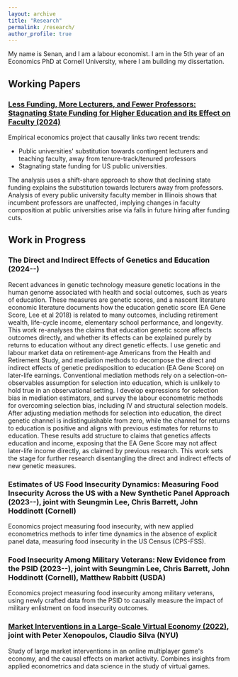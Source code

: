 ```yaml
---
layout: archive
title: "Research"
permalink: /research/
author_profile: true
---
```


My name is Senan, and I am a labour economist.
I am in the 5th year of an Economics PhD at Cornell University, where I am building my dissertation.

## Working Papers

### [Less Funding, More Lecturers, and Fewer Professors: Stagnating State Funding for Higher Education and its Effect on Faculty (2024)](https://github.com/shoganhennessy/state-funding-faculty/blob/main/state-funding-faculty-2024.pdf)

Empirical economics project that causally links two recent trends:

- Public universities' substitution towards contingent lecturers and teaching faculty, away from tenure-track/tenured professors
- Stagnating state funding for US public universities.

The analysis uses a shift-share approach to show that declining state funding explains the substitution towards lecturers away from professors.
Analysis of every public university faculty member in Illinois shows that incumbent professors are unaffected, implying changes in faculty composition at public universities arise via falls in future hiring after funding cuts.

## Work in Progress

### The Direct and Indirect Effects of Genetics and Education (2024--)

Recent advances in genetic technology measure genetic locations in the human genome associated with health and social outcomes, such as years of education.
These measures are genetic scores, and a nascent literature economic literature documents how the education genetic score (EA Gene Score, Lee et al 2018) is related to many outcomes, including retirement wealth, life-cycle income, elementary school performance, and longevity.
This work re-analyses the claims that education genetic score affects outcomes directly, and whether its effects can be explained purely by returns to education without any direct genetic effects.
I use genetic and labour market data on retirement-age Americans from the Health and Retirement Study, and mediation methods to decompose the direct and indirect effects of genetic predisposition to education (EA Gene Score) on later-life earnings.
Conventional mediation methods rely on a selection-on-observables assumption for selection into education, which is unlikely to hold true in an observational setting.
I develop expressions for selection bias in mediation estimators, and survey the labour econometric methods for overcoming selection bias, including IV and structural selection models.
After adjusting mediation methods for selection into education, the direct genetic channel is indistinguishable from zero, while the channel for returns to education is positive and aligns with previous estimates for returns to education.
These results add structure to claims that genetics affects education and income, exposing that the EA Gene Score may not affect later-life income directly, as claimed by previous research.
This work sets the stage for further research disentangling the direct and indirect effects of new genetic measures.

### Estimates of US Food Insecurity Dynamics: Measuring Food Insecurity Across the US with a New Synthetic Panel Approach (2023--), joint with Seungmin Lee, Chris Barrett, John Hoddinott (Cornell)

Economics project measuring food insecurity, with new applied econometrics methods to infer time dynamics in the absence of explicit panel data, measuring food insecurity in the US Census (CPS-FSS).

### Food Insecurity Among Military Veterans: New Evidence from the PSID (2023--), joint with Seungmin Lee, Chris Barrett, John Hoddinott (Cornell), Matthew Rabbitt (USDA)

Economics project measuring food insecurity among military veterans, using newly crafted data from the PSID to causally measure the impact of military enlistment on food insecurity outcomes.

### [Market Interventions in a Large-Scale Virtual Economy (2022),](https://doi.org/10.48550/arXiv.2210.07970) joint with Peter Xenopoulos, Claudio Silva (NYU)

Study of large market interventions in an online multiplayer game's economy, and the causal effects on market activity.
Combines insights from applied econometrics and data science in the study of virtual games.
